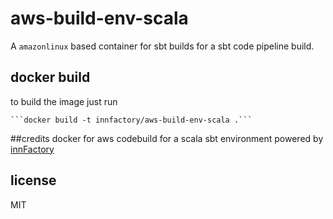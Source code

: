 
# aws-build-env-scala
A `amazonlinux` based container for sbt builds for a sbt code pipeline build.

## docker build
to build the image just run

    ```docker build -t innfactory/aws-build-env-scala .```

##credits
docker for aws codebuild for a scala sbt environment powered by [innFactory](https://innfactory.de)

## license

MIT

